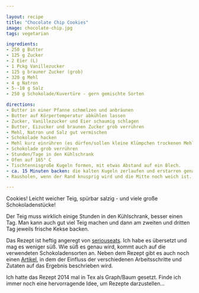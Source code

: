 ```yaml
---

layout: recipe
title: "Chocolate Chip Cookies"
image: chocolate-chip.jpg
tags: vegetarian

ingredients:
- 250 g Butter
- 125 g Zucker
- 2 Eier (L)
- 1 Pckg Vanillezucker
- 125 g brauner Zucker (grob)
- 320 g Mehl
- 4 g Natron
- 5--10 g Salz
- 250 g Schokolade/Kuvertüre - gern gemischte Sorten

directions:
- Butter in einer Pfanne schmelzen und anbräunen
- Butter auf Körpertemperatur abkühlen lassen
- Zucker, Vanillezucker und Eier schaumig schlagen
- Butter, Eizucker und braunen Zucker grob verrühren
- Mehl, Natron und Salz gut vermischen
- Schokolade hacken
- Mehl kurz einrühren (es dürfen/sollen kleine Klümpchen trockenen Mehls bleiben)
- Schokolade grob verrühren
- Stunden/Tage in den Kühlschrank
- Ofen auf 165° C
- Tischtennisgroße Kugeln formen, mit etwas Abstand auf ein Blech.
- ca. 15 Minuten backen: die kalten Kugeln zerlaufen und erstarren genau im richtigen Durchmesser
- Rausholen, wenn der Rand knusprig wird und die Mitte noch weich ist.

--- 
```


Cookies!
Leicht weicher Teig, spürbar salzig - und viele große Schokoladenstücke!

Der Teig muss wirklich einige Stunden in den Kühlschrank, besser einen Tag. 
Man kann auch gut viel Teig machen und dann am zweiten und dritten Tag jeweils frische Kekse backen.

Das Rezept ist heftig angeregt von [seriouseats](http://www.seriouseats.com/recipes/2013/12/the-food-lab-best-chocolate-chip-cookie-recipe.html).
Ich habe es übersetzt und mag es weniger süß.
Wie süß es genau wird, kommt auch auf die verwendeten Schokoladensorten an. 
Neben dem Rezept gibt es auch noch einen [Artikel](http://sweets.seriouseats.com/2013/12/the-food-lab-the-best-chocolate-chip-cookies.html), in dem der Einfluss der verschiedenen Arbeitsschritte und Zutaten auf das Ergebnis beschrieben wird.

Ich hatte das Rezept 2014 mal in Tex als Graph/Baum gesetzt. Finde ich immer noch eine hervorragende Idee, um Rezepte darzustellen...
